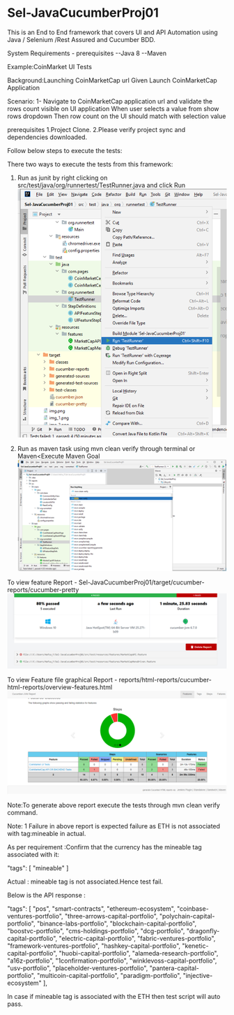 # Sel-JavaCucumberProj01
This is an End to End framework that covers UI and API Automation using Java / Selenium /Rest Assured and Cucumber BDD.

System Requirements - prerequisites
--Java 8
--Maven

Example:CoinMarket UI Tests 

Background:Launching CoinMarketCap url
Given Launch CoinMarketCap Application

Scenario: 1- Navigate to CoinMarketCap application url and validate the rows count visible on UI application
When user selects a value from show rows dropdown
Then row count on the UI should match with selection value



prerequisites
1.Project Clone.
2.Please verify project sync and dependencies downloaded.

Follow below steps to  execute the tests:

There two ways to execute the tests from this framework:
1. Run as junit by right clicking on src/test/java/org/runnertest/TestRunner.java and click Run
![img_5.png](img_5.png)

2. Run as maven task using mvn clean verify through terminal or Maven<Execute Maven Goal
![img_6.png](img_6.png)

To view feature   Report - Sel-JavaCucumberProj01/target/cucumber-reports/cucumber-pretty
![img_10.png](img_10.png)

To view Feature file graphical Report - reports/html-reports/cucumber-html-reports/overview-features.html
![img_11.png](img_11.png)

Note:To generate above report execute the tests through mvn clean verify command.


Note: 1 Failure in above report is expected failure as ETH is not associated with tag:mineable in actual.

As per requirement :Confirm that the currency has the mineable tag associated with it:

"tags": [ "mineable" ]

Actual : mineable tag is not associated.Hence test fail.


Below is the API response :


"tags": [
"pos",
"smart-contracts",
"ethereum-ecosystem",
"coinbase-ventures-portfolio",
"three-arrows-capital-portfolio",
"polychain-capital-portfolio",
"binance-labs-portfolio",
"blockchain-capital-portfolio",
"boostvc-portfolio",
"cms-holdings-portfolio",
"dcg-portfolio",
"dragonfly-capital-portfolio",
"electric-capital-portfolio",
"fabric-ventures-portfolio",
"framework-ventures-portfolio",
"hashkey-capital-portfolio",
"kenetic-capital-portfolio",
"huobi-capital-portfolio",
"alameda-research-portfolio",
"a16z-portfolio",
"1confirmation-portfolio",
"winklevoss-capital-portfolio",
"usv-portfolio",
"placeholder-ventures-portfolio",
"pantera-capital-portfolio",
"multicoin-capital-portfolio",
"paradigm-portfolio",
"injective-ecosystem"
],


In case if mineable tag is associated with the ETH then test script will auto pass.
